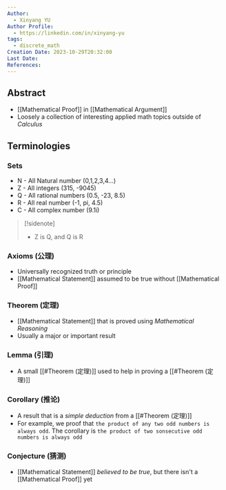 ```yaml
---
Author:
  - Xinyang YU
Author Profile:
  - https://linkedin.com/in/xinyang-yu
tags:
  - discrete_math
Creation Date: 2023-10-29T20:32:00
Last Date: 
References:
---
```

## Abstract
- [[Mathematical Proof]] in [[Mathematical Argument]]
- Loosely a collection of interesting applied math topics outside of *Calculus*



## Terminologies 
### Sets
- N - All Natural number (0,1,2,3,4...)
- Z - All integers (315, -9045)
- Q - All rational numbers (0.5, -23, 8.5)
- R - All real number (-1, pi, 4.5)
- C - All complex number (9.1i)
>[!sidenote]
>- Z is Q, and Q is R

### Axioms (公理)
- Universally recognized truth or principle
- [[Mathematical Statement]] assumed to be true without [[Mathematical Proof]]
### Theorem (定理)
- [[Mathematical Statement]] that is proved using *Mathematical Reasoning*
- Usually a major or important result 
### Lemma (引理)
- A small [[#Theorem (定理)]] used to help in proving a [[#Theorem (定理)]]
### Corollary (推论)
- A result that is a *simple deduction* from a [[#Theorem (定理)]]
- For example, we proof that `the product of any two odd numbers is always odd`. The corollary is `the product of two sonsecutive odd numbers is always odd`
### Conjecture (猜测)
- [[Mathematical Statement]] *believed to be true*, but there isn't a [[Mathematical Proof]] yet

